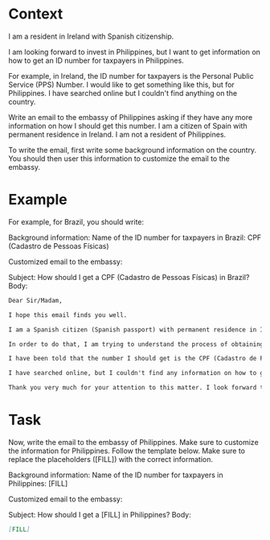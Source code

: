 # Context
I am a resident in Ireland with Spanish citizenship.

I am looking forward to invest in Philippines, but I want to get information on how to get an ID number for taxpayers in Philippines.

For example, in Ireland, the ID number for taxpayers is the Personal Public Service (PPS) Number. I would like to get something like this, but for Philippines. I have searched online but I couldn't find anything on the country.

Write an email to the embassy of Philippines asking if they have any more information on how I should get this number. I am a citizen of Spain with permanent residence in Ireland. I am not a resident of Philippines.

To write the email, first write some background information on the country. You should then user this information to customize the email to the embassy.

# Example
For example, for Brazil, you should write:

Background information:
Name of the ID number for taxpayers in Brazil: CPF (Cadastro de Pessoas Físicas)

Customized email to the embassy:

Subject: How should I get a CPF (Cadastro de Pessoas Físicas) in Brazil?
Body:
```md
Dear Sir/Madam,

I hope this email finds you well.

I am a Spanish citizen (Spanish passport) with permanent residence in Ireland. I am looking forward to investing in Brazil, as a foreign investor (no residence in Brazil).

In order to do that, I am trying to understand the process of obtaining the number that identifies taxpayers in Brazil, to be able to declare the relevant information to the tax authorities.

I have been told that the number I should get is the CPF (Cadastro de Pessoas Físicas). Feel free to correct me if I am wrong.

I have searched online, but I couldn't find any information on how to get a CPF from abroad. This is why I am reaching out to you for guidance. If you could provide me with information on the process or direct me to the relevant authorities, I would greatly appreciate it.

Thank you very much for your attention to this matter. I look forward to your response and any help you can provide.
```

# Task
Now, write the email to the embassy of Philippines. Make sure to customize the information for Philippines. Follow the template below. Make sure to replace the placeholders ([FILL]) with the correct information.

Background information:
Name of the ID number for taxpayers in Philippines: [FILL]

Customized email to the embassy:

Subject: How should I get a [FILL] in Philippines?
Body:
```md
[FILL]
```
